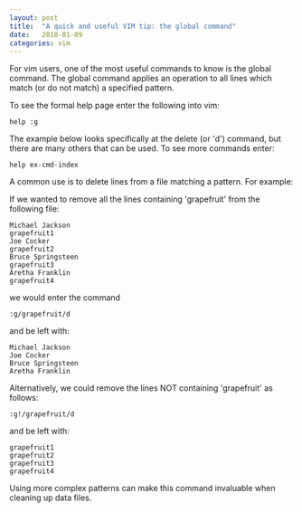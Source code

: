 ```yaml
---
layout: post
title:  "A quick and useful VIM tip: the global command"
date:   2018-01-09
categories: vim
---
```


For vim users, one of the most useful commands to know is the global command. The global command applies an operation to all lines which match (or do not match) a specified pattern.

To see the formal help page enter the following into vim:

    help :g

The example below looks specifically at the delete (or 'd') command, but there are many others that can be used.  To see more commands enter:

    help ex-cmd-index

A common use is to delete lines from a file matching a pattern.  For example:

If we wanted to remove all the lines containing 'grapefruit' from the following file:

```
Michael Jackson
grapefruit1
Joe Cocker
grapefruit2
Bruce Springsteen
grapefruit3
Aretha Franklin
grapefruit4
```

we would enter the command

    :g/grapefruit/d

and be left with:


```
Michael Jackson
Joe Cocker
Bruce Springsteen
Aretha Franklin
```

Alternatively, we could remove the lines NOT containing 'grapefruit' as follows:

    :g!/grapefruit/d 

and be left with:

```
grapefruit1
grapefruit2
grapefruit3
grapefruit4
```

Using more complex patterns can make this command invaluable when cleaning up data files.

